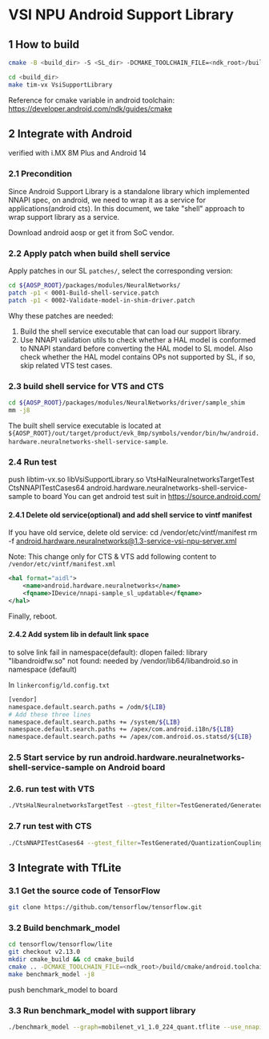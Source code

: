 # VSI NPU Android Support Library

## 1 How to build

```sh
cmake -B <build_dir> -S <SL_dir> -DCMAKE_TOOLCHAIN_FILE=<ndk_root>/build/cmake/android.toolchain.cmake -DANDROID_ABI=arm64-v8a -DANDROID_PLATFORM=android-34

cd <build_dir>
make tim-vx VsiSupportLibrary
```

Reference for cmake variable in android toolchain: <https://developer.android.com/ndk/guides/cmake>

## 2 Integrate with Android

verified with i.MX 8M Plus and Android 14

### 2.1 Precondition

Since Android Support Library is a standalone library which implemented NNAPI spec, on android, we need to
wrap it as a service for applications(android cts). In this document, we take "shell" approach to wrap support library as a service.

Download android aosp or get it from SoC vendor.

### 2.2 Apply patch when build shell service

Apply patches in our SL `patches/`, select the corresponding version:

```sh
cd ${AOSP_ROOT}/packages/modules/NeuralNetworks/
patch -p1 < 0001-Build-shell-service.patch
patch -p1 < 0002-Validate-model-in-shim-driver.patch
```

Why these patches are needed:

1. Build the shell service executable that can load our support library.
2. Use NNAPI validation utils to check whether a HAL model is conformed to NNAPI standard before converting the HAL model to SL model. Also check whether the HAL model contains OPs not supported by SL, if so, skip related VTS test cases.

### 2.3 build shell service for VTS and CTS

```sh
cd ${AOSP_ROOT}/packages/modules/NeuralNetworks/driver/sample_shim
mm -j8
```

The built shell service executable is located at `${AOSP_ROOT}/out/target/product/evk_8mp/symbols/vendor/bin/hw/android.hardware.neuralnetworks-shell-service-sample`.

### 2.4 Run test

push libtim-vx.so libVsiSupportLibrary.so VtsHalNeuralnetworksTargetTest CtsNNAPITestCases64 android.hardware.neuralnetworks-shell-service-sample to board
You can get android test suit in <https://source.android.com/>

#### 2.4.1 Delete old service(optional) and add shell service to vintf manifest

If you have old service, delete old service:
cd /vendor/etc/vintf/manifest
rm -f android.hardware.neuralnetworks@1.3-service-vsi-npu-server.xml

Note: This change only for CTS & VTS
add following content to `/vendor/etc/vintf/manifest.xml`

```xml
<hal format="aidl">
    <name>android.hardware.neuralnetworks</name>
    <fqname>IDevice/nnapi-sample_sl_updatable</fqname>
</hal>
```

Finally, reboot.

#### 2.4.2 Add system lib in default link space

to solve link fail in namespace(default): dlopen failed: library "libandroidfw.so" not found: needed by /vendor/lib64/libandroid.so in namespace (default)

In `linkerconfig/ld.config.txt`

```sh
[vendor]
namespace.default.search.paths = /odm/${LIB}
# Add these three lines
namespace.default.search.paths += /system/${LIB}
namespace.default.search.paths += /apex/com.android.i18n/${LIB}
namespace.default.search.paths += /apex/com.android.os.statsd/${LIB}
```

### 2.5 Start service by run android.hardware.neuralnetworks-shell-service-sample on Android board

### 2.6. run test with VTS

```sh
./VtsHalNeuralnetworksTargetTest --gtest_filter=TestGenerated/GeneratedTest.Test/android_hardware_neuralnetworks_IDevice_nnapi_sample_sl_updatable_reshape
```

### 2.7 run test with CTS

```sh
./CtsNNAPITestCases64 --gtest_filter=TestGenerated/QuantizationCouplingTest*
```

## 3 Integrate with TfLite

### 3.1 Get the source code of TensorFlow

```sh
git clone https://github.com/tensorflow/tensorflow.git
```

### 3.2 Build benchmark_model

```sh
cd tensorflow/tensorflow/lite
git checkout v2.13.0
mkdir cmake_build && cd cmake_build
cmake .. -DCMAKE_TOOLCHAIN_FILE=<ndk_root>/build/cmake/android.toolchain.cmake -DANDROID_ABI=arm64-v8a
make benchmark_model -j8
```

push benchmark_model to board

### 3.3 Run benchmark_model with support library

```sh
./benchmark_model --graph=mobilenet_v1_1.0_224_quant.tflite --use_nnapi=true --nnapi_support_library_path=/vendor/lib64/libVsiSupportLibrary.so --nnapi_accelerator_name=vsi-device-0
```